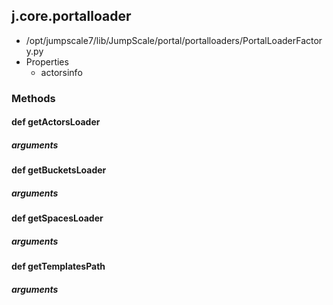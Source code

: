 ## j.core.portalloader

- /opt/jumpscale7/lib/JumpScale/portal/portalloaders/PortalLoaderFactory.py
- Properties
    - actorsinfo

### Methods

#### def getActorsLoader 
##### arguments

#### def getBucketsLoader 
##### arguments

#### def getSpacesLoader 
##### arguments

#### def getTemplatesPath 
##### arguments

